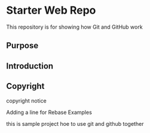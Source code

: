# Starter Web Repo

This repository is for showing how Git and GitHub work

## Purpose

## Introduction


## Copyright

copyright notice

Adding a line for Rebase Examples




this is sample project hoe to use git and github together
